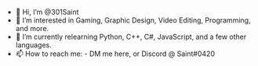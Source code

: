 - 👋 Hi, I’m @301Saint
- 👀 I’m interested in Gaming, Graphic Design, Video Editing, Programming, and more.
- 🌱 I’m currently relearning Python, C++, C#, JavaScript, and a few other languages.
- 📫 How to reach me:
      - DM me here, or Discord @ Saint#0420

<!---
301Saint/301Saint is a ✨ special ✨ repository because its `README.md` (this file) appears on your GitHub profile.
You can click the Preview link to take a look at your changes.
--->
<!---
301Saint/301Saint is a ✨ special ✨ repository because its `README.md` (this file) appears on your GitHub profile.
You can click the Preview link to take a look at your changes.
--->
<!---
301Saint/301Saint is a ✨ special ✨ repository because its `README.md` (this file) appears on your GitHub profile.
You can click the Preview link to take a look at your changes.
--->
